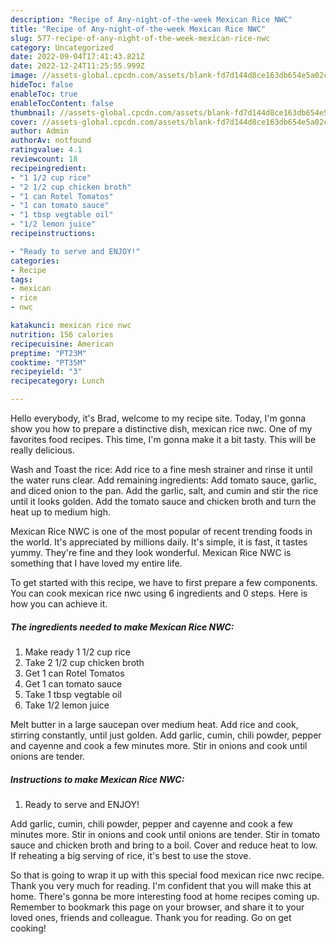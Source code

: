 ```yaml
---
description: "Recipe of Any-night-of-the-week Mexican Rice NWC"
title: "Recipe of Any-night-of-the-week Mexican Rice NWC"
slug: 577-recipe-of-any-night-of-the-week-mexican-rice-nwc
category: Uncategorized
date: 2022-09-04T17:41:43.821Z
date: 2022-12-24T11:25:55.999Z
image: //assets-global.cpcdn.com/assets/blank-fd7d144d8ce163db654e5a02c40b08a2775adb7897d16e4062681dc7e1b2800f.png
hideToc: false
enableToc: true
enableTocContent: false
thumbnail: //assets-global.cpcdn.com/assets/blank-fd7d144d8ce163db654e5a02c40b08a2775adb7897d16e4062681dc7e1b2800f.png
cover: //assets-global.cpcdn.com/assets/blank-fd7d144d8ce163db654e5a02c40b08a2775adb7897d16e4062681dc7e1b2800f.png
author: Admin
authorAv: notfound
ratingvalue: 4.1
reviewcount: 18
recipeingredient:
- "1 1/2 cup rice"
- "2 1/2 cup chicken broth"
- "1 can Rotel Tomatos"
- "1 can tomato sauce"
- "1 tbsp vegtable oil"
- "1/2 lemon juice"
recipeinstructions:

- "Ready to serve and ENJOY!"
categories:
- Recipe
tags:
- mexican
- rice
- nwc

katakunci: mexican rice nwc 
nutrition: 156 calories
recipecuisine: American
preptime: "PT23M"
cooktime: "PT35M"
recipeyield: "3"
recipecategory: Lunch

---
```



Hello everybody, it's Brad, welcome to my recipe site. Today, I'm gonna show you how to prepare a distinctive dish, mexican rice nwc. One of my favorites food recipes. This time, I'm gonna make it a bit tasty. This will be really delicious.

Wash and Toast the rice: Add rice to a fine mesh strainer and rinse it until the water runs clear. Add remaining ingredients: Add tomato sauce, garlic, and diced onion to the pan. Add the garlic, salt, and cumin and stir the rice until it looks golden. Add the tomato sauce and chicken broth and turn the heat up to medium high.

Mexican Rice NWC is one of the most popular of recent trending foods in the world. It's appreciated by millions daily. It's simple, it is fast, it tastes yummy. They're fine and they look wonderful. Mexican Rice NWC is something that I have loved my entire life.


To get started with this recipe, we have to first prepare a few components. You can cook mexican rice nwc using 6 ingredients and 0 steps. Here is how you can achieve it.

<!--inarticleads1-->

##### The ingredients needed to make Mexican Rice NWC:

1. Make ready 1 1/2 cup rice
1. Take 2 1/2 cup chicken broth
1. Get 1 can Rotel Tomatos
1. Get 1 can tomato sauce
1. Take 1 tbsp vegtable oil
1. Take 1/2 lemon juice


Melt butter in a large saucepan over medium heat. Add rice and cook, stirring constantly, until just golden. Add garlic, cumin, chili powder, pepper and cayenne and cook a few minutes more. Stir in onions and cook until onions are tender. 

<!--inarticleads2-->

##### Instructions to make Mexican Rice NWC:


1. Ready to serve and ENJOY!

Add garlic, cumin, chili powder, pepper and cayenne and cook a few minutes more. Stir in onions and cook until onions are tender. Stir in tomato sauce and chicken broth and bring to a boil. Cover and reduce heat to low. If reheating a big serving of rice, it&#39;s best to use the stove. 

So that is going to wrap it up with this special food mexican rice nwc recipe. Thank you very much for reading. I'm confident that you will make this at home. There's gonna be more interesting food at home recipes coming up. Remember to bookmark this page on your browser, and share it to your loved ones, friends and colleague. Thank you for reading. Go on get cooking!
